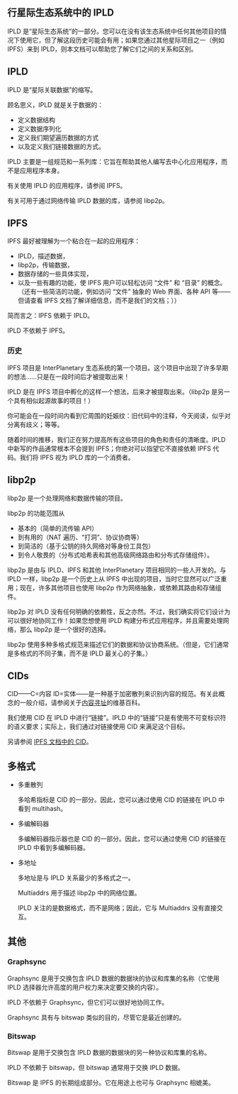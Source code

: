 ## 行星际生态系统中的 IPLD
IPLD 是“星际生态系统”的一部分。您可以在没有该生态系统中任何其他项目的情况下使用它，但了解这段历史可能会有用；如果您通过其他星际项目之一（例如 IPFS）来到 IPLD，则本文档可以帮助您了解它们之间的关系和区别。
## IPLD
IPLD 是“星际关联数据”的缩写。

顾名思义，IPLD 就是关于数据的：

- 定义数据结构
- 定义数据序列化
- 定义我们期望遍历数据的方式
- 以及定义我们链接数据的方式。

IPLD 主要是一组规范和一系列库：它旨在帮助其他人编写去中心化应用程序，而不是应用程序本身。

有关使用 IPLD 的应用程序，请参阅 IPFS。

有关可用于通过网络传输 IPLD 数据的库，请参阅 libp2p。

## IPFS
IPFS 最好被理解为一个粘合在一起的应用程序：

- IPLD，描述数据，
- libp2p，传输数据，
- 数据存储的一些具体实现，
- 以及一些有趣的功能，使 IPFS 用户可以轻松访问 “文件” 和 “目录” 的概念。
（还有一些简洁的功能，例如访问 “文件” 抽象的 Web 界面、各种 API 等——但请查看 IPFS 文档了解详细信息，而不是我们的文档；））

简而言之：IPFS 依赖于 IPLD。

IPLD 不依赖于 IPFS。

### 历史
IPFS 项目是 InterPlanetary 生态系统的第一个项目。这个项目中出现了许多早期的想法……只是在一段时间后才被提取出来！

IPLD 是在 IPFS 项目中孵化的这样一个想法，后来才被提取出来。（libp2p 是另一个具有相似起源故事的项目！）

你可能会在一段时间内看到它周围的妊娠纹：旧代码中的注释，今天阅读，似乎对分离有歧义；等等。

随着时间的推移，我们正在努力提高所有这些项目的角色和责任的清晰度。IPLD 中新写的作品通常根本不会提到 IPFS；你绝对可以指望它不直接依赖 IPFS 代码。我们将 IPFS 视为 IPLD 库的一个消费者。
## libp2p
libp2p 是一个处理网络和数据传输的项目。

libp2p 的功能范围从

- 基本的（简单的流传输 API）
- 到有用的（NAT 遍历、“打洞”、协议协商等）
- 到简洁的（基于公钥的持久网络对等身份工具包）
- 到令人敬畏的（分布式哈希表和其他高级网络路由和分布式存储组件）。

libp2p 是由与 IPLD、IPFS 和其他 InterPlanetary 项目相同的一些人开发的。与 IPLD 一样，libp2p 是一个历史上从 IPFS 中出现的项目，当时它显然可以广泛重用；现在，许多其他项目也使用 libp2p 作为网络抽象，或依赖其路由和存储组件。

libp2p 对 IPLD 没有任何明确的依赖性，反之亦然。不过，我们确实将它们设计为可以很好地协同工作！如果您想使用 IPLD 构建分布式应用程序，并且需要处理网络，那么 libp2p 是一个很好的选择。

libp2p 使用多种多格式规范来描述它们的数据和协议协商系统。（但是，它们通常是多格式的不同子集，而不是 IPLD 最关心的子集。）
## CIDs
CID——C=内容 ID=实体——是一种基于加密散列来识别内容的规范。有关此概念的一般介绍，请参阅关于[内容寻址](https://en.wikipedia.org/wiki/Content-addressable_storage#Content-addressed_vs._location-addressed)的维基百科。

我们使用 CID 在 IPLD 中进行“链接”。IPLD 中的“链接”只是有使用不可变标识符的语义要求；实际上，我们通过对链接使用 CID 来满足这个目标。

另请参阅 [IPFS 文档中的 CID](https://docs.ipfs.io/concepts/content-addressing/)。

## 多格式
- 多重散列

	多哈希指标是 CID 的一部分。因此，您可以通过使用 CID 的链接在 IPLD 中看到 multihash。
- 多编解码器

	多编解码器指示器也是 CID 的一部分。因此，您可以通过使用 CID 的链接在 IPLD 中看到多编解码器。
- 多地址

	多地址是与 IPLD 关系最少的多格式之一。
	
	Multiaddrs 用于描述 libp2p 中的网络位置。

	IPLD 关注的是数据格式，而不是网络；因此，它与 Multiaddrs 没有直接交互。

## 其他
### Graphsync
Graphsync 是用于交换包含 IPLD 数据的数据块的协议和库集的名称（它使用 IPLD 选择器允许高度的用户权力来决定要交换的内容）。

IPLD 不依赖于 Graphsync，但它们可以很好地协同工作。

Graphsync 具有与 bitswap 类似的目的，尽管它是最近创建的。
### Bitswap
Bitswap 是用于交换包含 IPLD 数据的数据块的另一种协议和库集的名称。

IPLD 不依赖于 bitswap，但 bitswap 通常用于交换 IPLD 数据。

Bitswap 是 IPFS 的长期组成部分。它在用途上也可与 Graphsync 相媲美。